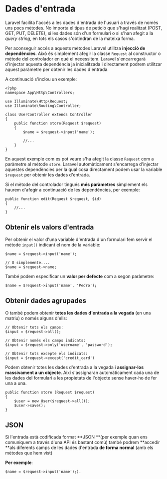 # Dades d'entrada

Laravel facilita l'accés a les dades d'entrada de l'usuari a través de només uns pocs mètodes. No importa el tipus de petició que s'hagi realitzat (POST, GET, PUT, DELETE), si les dades són d'un formulari o si s'han afegit a la _query string_, en tots els casos s'obtindran de la mateixa forma.

Per aconseguir accés a aquests mètodes Laravel utilitza **injecció de dependències**. Això és simplement afegir la classe `Request` al constructor o mètode del controlador en què el necessitem. Laravel s'encarregarà d'injectar aquesta dependència ja inicialitzada i directament podrem utilitzar aquest paràmetre per obtenir les dades d'entrada. 

A continuació s'inclou un exemple:

```
<?php
namespace App\Http\Controllers;

use Illuminate\Http\Request;
use Illuminate\Routing\Controller;

class UserController extends Controller
{
    public function store(Request $request)
    {
        $name = $request->input('name');

        //...
    }
}
```

En aquest exemple com es pot veure s'ha afegit la classe `Request` com a paràmetre al mètode `store`. Laravel automàticament s'encarrega d'injectar aquestes dependències per la qual cosa directament podem usar la variable `$request` per obtenir les dades d'entrada.

Si el mètode del controlador tingués **més paràmetres** simplement els haurem d'afegir a continuació de les dependències, per exemple:

```
public function edit(Request $request, $id)
{
    //...
}
```

## Obtenir els valors d'entrada

Per obtenir el valor d'una variable d'entrada d'un formulari fem servir el mètode `input()` indicant el nom de la variable:

```
$name = $request->input('name');

// O simplemente....
$name = $request->name;
```

També podem especificar un **valor per defecte** com a segon paràmetre:

`$name = $request->input('name', 'Pedro');`

## Obtenir dades agrupades

O també podem obtenir **totes les dades d'entrada a la vegada** (en una matriu) o només alguns d'ells:

```
// Obtenir tots els camps: 
$input = $request->all();

// Obtenir només els camps indicats: 
$input = $request->only('username', 'password');

// Obtenir tots excepte els indicats:
$input = $request->except('credit_card')
```

Podem obtenir totes les dades d'entrada a la vegada i **assignar-los massivament a un objecte**. Així s'assignaran automàticament cada una de les dades del formulari a les propietats de l'objecte sense haver-ho de fer una a una.

```
public function store (Request $request)
{
    $user = new User($request->all());
    $user->save();
}
```

## JSON

Si l'entrada està codificada format **JSON **(per exemple quan ens comuniquem a través d'una API és bastant comú) també podrem **accedir **als diferents camps de les dades d'entrada **de forma normal** (amb els mètodes que hem vist)

**Per exemple**: 

`$name = $request->input('name');).`